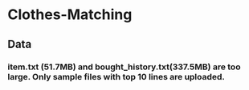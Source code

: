 # Clothes-Matching

## Data
### item.txt (51.7MB) and bought_history.txt(337.5MB) are too large. Only sample files with top 10 lines are uploaded.
